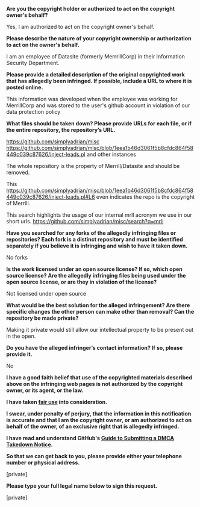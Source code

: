 **Are you the copyright holder or authorized to act on the copyright owner's behalf?**  
  
Yes, I am authorized to act on the copyright owner's behalf.  
  
**Please describe the nature of your copyright ownership or authorization to act on the owner's behalf.**  
  
I am an employee of Datasite (formerly MerrrillCorp) in their Information Security Department.  
  
**Please provide a detailed description of the original copyrighted work that has allegedly been infringed. If possible, include a URL to where it is posted online.**  
  
This information was developed when the employee was working for MerrillCorp and was stored to the user's github account in violation of our data protection policy  
  
**What files should be taken down? Please provide URLs for each file, or if the entire repository, the repository’s URL.**  
  
https://github.com/simplyadrian/misc  
https://github.com/simplyadrian/misc/blob/1eea1b46d3061f5b8cfdc864f58449c039c87626/inject-leads.pl and other instances  
  
The whole repository is the property of Merrill/Datasite and should be removed.   
  
This https://github.com/simplyadrian/misc/blob/1eea1b46d3061f5b8cfdc864f58449c039c87626/inject-leads.pl#L6 even indicates the repo is the copyright of Merrill.   
  
This search highlights the usage of our internal mrll acronym we use in our short urls. https://github.com/simplyadrian/misc/search?q=mrll  
  
**Have you searched for any forks of the allegedly infringing files or repositories? Each fork is a distinct repository and must be identified separately if you believe it is infringing and wish to have it taken down.**  
  
No forks  
  
**Is the work licensed under an open source license? If so, which open source license? Are the allegedly infringing files being used under the open source license, or are they in violation of the license?**  
  
Not licensed under open source  
  
**What would be the best solution for the alleged infringement? Are there specific changes the other person can make other than removal? Can the repository be made private?**  
  
Making it private would still allow our intellectual property to be present out in the open.  
  
**Do you have the alleged infringer’s contact information? If so, please provide it.**  
  
No  
  
**I have a good faith belief that use of the copyrighted materials described above on the infringing web pages is not authorized by the copyright owner, or its agent, or the law.**  
  
**I have taken <a href="https://www.lumendatabase.org/topics/22">fair use</a> into consideration.**  
  
**I swear, under penalty of perjury, that the information in this notification is accurate and that I am the copyright owner, or am authorized to act on behalf of the owner, of an exclusive right that is allegedly infringed.**  
  
**I have read and understand GitHub's <a href="https://docs.github.com/articles/guide-to-submitting-a-dmca-takedown-notice/">Guide to Submitting a DMCA Takedown Notice</a>.**  
  
**So that we can get back to you, please provide either your telephone number or physical address.**  
  
[private]  
  
**Please type your full legal name below to sign this request.**  
  
[private]  
  
